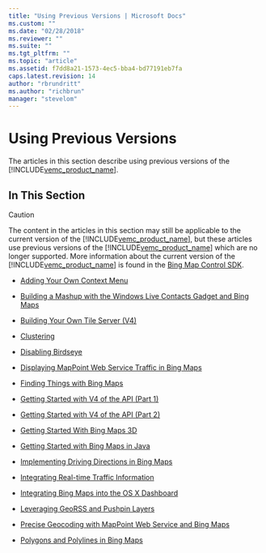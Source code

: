 ```yaml
---
title: "Using Previous Versions | Microsoft Docs"
ms.custom: ""
ms.date: "02/28/2018"
ms.reviewer: ""
ms.suite: ""
ms.tgt_pltfrm: ""
ms.topic: "article"
ms.assetid: f7dd8a21-1573-4ec5-bba4-bd77191eb7fa
caps.latest.revision: 14
author: "rbrundritt"
ms.author: "richbrun"
manager: "stevelom"
---
```

# Using Previous Versions
The articles in this section describe using previous versions of the [!INCLUDE[vemc_product_name](../articles/includes/vemc-product-name-md.md)].  
  
## In This Section  
  
> [!CAUTION]
>  The content in the articles in this section may still be applicable to the current version of the [!INCLUDE[vemc_product_name](../articles/includes/vemc-product-name-md.md)], but these articles use previous versions of the [!INCLUDE[vemc_product_name](../articles/includes/vemc-product-name-md.md)] which are no longer supported. More information about the current version of the [!INCLUDE[vemc_product_name](../articles/includes/vemc-product-name-md.md)] is found in the [Bing Map Control SDK](http://msdn.microsoft.com/en-us/library/bb429619.aspx).  
  
-   [Adding Your Own Context Menu](../articles/adding-your-own-context-menu.md)  
  
-   [Building a Mashup with the Windows Live Contacts Gadget and Bing Maps](../articles/building-a-mashup-with-the-windows-live-contacts-gadget-and-bing-maps.md)  
  
-   [Building Your Own Tile Server (V4)](../articles/building-your-own-tile-server-v4.md)  
  
-   [Clustering](../articles/clustering.md)  
  
-   [Disabling Birdseye](../articles/disabling-birdseye.md)  
  
-   [Displaying MapPoint Web Service Traffic in Bing Maps](../articles/displaying-mappoint-web-service-traffic-in-bing-maps.md)  
  
-   [Finding Things with Bing Maps](../articles/finding-things-with-bing-maps.md)  
  
-   [Getting Started with V4 of the API (Part 1)](../articles/getting-started-with-v4-of-the-api-part-1.md)  
  
-   [Getting Started with V4 of the API (Part 2)](../articles/getting-started-with-v4-of-the-api-part-2.md)  
  
-   [Getting Started With Bing Maps 3D](../articles/getting-started-with-bing-maps-3d.md)  
  
-   [Getting Started with Bing Maps in Java](../articles/getting-started-with-bing-maps-in-java.md)  
  
-   [Implementing Driving Directions in Bing Maps](../articles/implementing-driving-directions-in-bing-maps.md)  
  
-   [Integrating Real-time Traffic Information](../articles/integrating-real-time-traffic-information.md)  
  
-   [Integrating Bing Maps into the OS X Dashboard](../articles/integrating-bing-maps-into-the-os-x-dashboard.md)  
  
-   [Leveraging GeoRSS and Pushpin Layers](../articles/leveraging-georss-and-pushpin-layers.md)  
  
-   [Precise Geocoding with MapPoint Web Service and Bing Maps](../articles/precise-geocoding-with-mappoint-web-service-and-bing-maps.md)  
  
-   [Polygons and Polylines in Bing Maps](../articles/polygons-and-polylines-in-bing-maps.md)